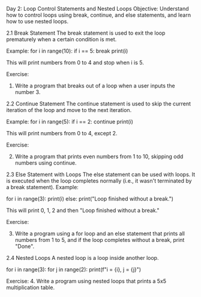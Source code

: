Day 2: Loop Control Statements and Nested Loops
Objective: Understand how to control loops using break, continue, and else statements, and learn how to use nested loops.

2.1 Break Statement
The break statement is used to exit the loop prematurely when a certain condition is met.

Example:
for i in range(10):
    if i == 5:
        break
    print(i)

This will print numbers from 0 to 4 and stop when i is 5.

Exercise:

1. Write a program that breaks out of a loop when a user inputs the number 3.


2.2 Continue Statement
The continue statement is used to skip the current iteration of the loop and move to the next iteration.

Example: 
for i in range(5):
    if i == 2:
        continue
    print(i)

This will print numbers from 0 to 4, except 2.

Exercise:

2. Write a program that prints even numbers from 1 to 10, skipping odd numbers using continue.

2.3 Else Statement with Loops
The else statement can be used with loops. It is executed when the loop completes normally (i.e., it wasn't terminated by a break statement).
Example:

for i in range(3):
    print(i)
else:
    print("Loop finished without a break.")


This will print 0, 1, 2 and then "Loop finished without a break."

Exercise:

3. Write a program using a for loop and an else statement that prints all numbers from 1 to 5, and if the loop completes without a break, print "Done".

2.4 Nested Loops
A nested loop is a loop inside another loop.

for i in range(3):
    for j in range(2):
        print(f"i = {i}, j = {j}")

Exercise:
4. Write a program using nested loops that prints a 5x5 multiplication table.

